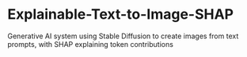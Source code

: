 # Explainable-Text-to-Image-SHAP
Generative AI system using Stable Diffusion to create images from text prompts, with SHAP explaining token contributions
